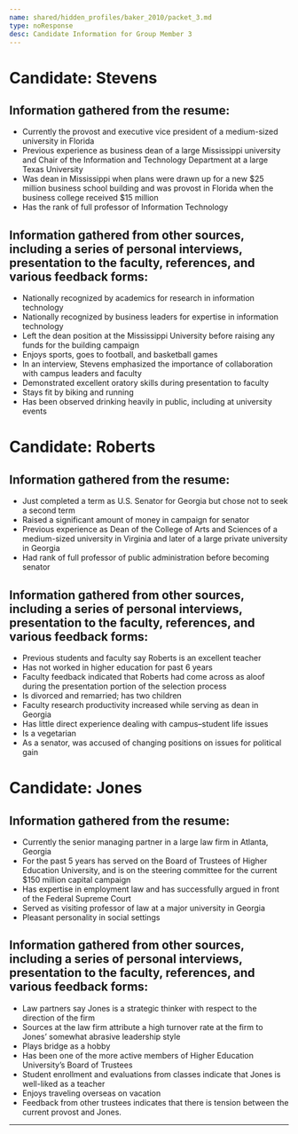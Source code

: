 ```yaml
---
name: shared/hidden_profiles/baker_2010/packet_3.md
type: noResponse
desc: Candidate Information for Group Member 3
---
```


# Candidate: Stevens

## Information gathered from the resume:

- Currently the provost and executive vice president of a medium-sized university in Florida
- Previous experience as business dean of a large Mississippi university and Chair of the Information and Technology Department at a large Texas University
- Was dean in Mississippi when plans were drawn up for a new $25 million business school building and was provost in Florida when the business college received $15 million
- Has the rank of full professor of Information Technology

## Information gathered from other sources, including a series of personal interviews, presentation to the faculty, references, and various feedback forms:

- Nationally recognized by academics for research in information technology
- Nationally recognized by business leaders for expertise in information technology
- Left the dean position at the Mississippi University before raising any funds for the building campaign
- Enjoys sports, goes to football, and basketball games
- In an interview, Stevens emphasized the importance of collaboration with campus leaders and faculty
- Demonstrated excellent oratory skills during presentation to faculty
- Stays fit by biking and running
- Has been observed drinking heavily in public, including at university events

# Candidate: Roberts

## Information gathered from the resume:

- Just completed a term as U.S. Senator for Georgia but chose not to seek a second term
- Raised a significant amount of money in campaign for senator
- Previous experience as Dean of the College of Arts and Sciences of a medium-sized university in Virginia and later of a large private university in Georgia
- Had rank of full professor of public administration before becoming
  senator

## Information gathered from other sources, including a series of personal interviews, presentation to the faculty, references, and various feedback forms:

- Previous students and faculty say Roberts is an excellent teacher
- Has not worked in higher education for past 6 years
- Faculty feedback indicated that Roberts had come across as aloof during the presentation portion of the selection process
- Is divorced and remarried; has two children
- Faculty research productivity increased while serving as dean in Georgia
- Has little direct experience dealing with campus–student life issues
- Is a vegetarian
- As a senator, was accused of changing positions on issues for political gain

# Candidate: Jones

## Information gathered from the resume:

- Currently the senior managing partner in a large law firm in Atlanta, Georgia
- For the past 5 years has served on the Board of Trustees of Higher Education University, and is on the steering committee for the current $150 million capital campaign
- Has expertise in employment law and has successfully argued in front of the Federal Supreme Court
- Served as visiting professor of law at a major university in Georgia
- Pleasant personality in social settings

## Information gathered from other sources, including a series of personal interviews, presentation to the faculty, references, and various feedback forms:

- Law partners say Jones is a strategic thinker with respect to the direction of the firm
- Sources at the law firm attribute a high turnover rate at the firm to Jones’ somewhat abrasive leadership style
- Plays bridge as a hobby
- Has been one of the more active members of Higher Education University’s Board of Trustees
- Student enrollment and evaluations from classes indicate that Jones is well-liked as a teacher
- Enjoys traveling overseas on vacation
- Feedback from other trustees indicates that there is tension between the current provost and Jones.

---
